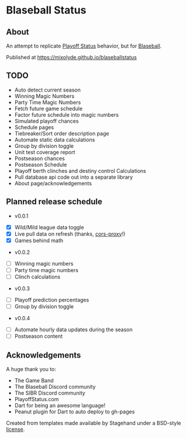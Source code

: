 # Blaseball Status
## About
An attempt to replicate [Playoff Status](http://playoffstatus.com)
 behavior, but for [Blaseball](https://blaseball.com).
 
Published at https://mixolyde.github.io/blaseballstatus

## TODO
* Auto detect current season
* Winning Magic Numbers
* Party Time Magic Numbers
* Fetch future game schedule
* Factor future schedule into magic numbers
* Simulated playoff chances
* Schedule pages
* Tiebreaker/Sort order description page
* Automate static data calculations
* Group by division toggle
* Unit test coverage report
* Postseason chances
* Postseason Schedule
* Playoff berth clinches and destiny control Calculations
* Pull database api code out into a separate library
* About page/acknowledgements

## Planned release schedule
* v0.0.1 
- [x] Wild/Mild league data toggle
- [x] Live pull data on refresh (thanks, [cors-proxy](https://github.com/Society-for-Internet-Blaseball-Research/cors-proxy)!)
- [x] Games behind math
* v0.0.2
- [ ] Winning magic numbers
- [ ] Party time magic numbers
- [ ] Clinch calculations
* v0.0.3
- [ ] Playoff prediction percentages
- [ ] Group by division toggle
* v0.0.4
- [ ] Automate hourly data updates during the season
- [ ] Postseason content

## Acknowledgements
A huge thank you to:
* The Game Band
* The Blaseball Discord community
* The SIBR Discord community
* PlayoffStatus.com
* Dart for being an awesome language!
* Peanut plugin for Dart to auto deploy to gh-pages

Created from templates made available by Stagehand under a BSD-style
[license](https://github.com/dart-lang/stagehand/blob/master/LICENSE).
